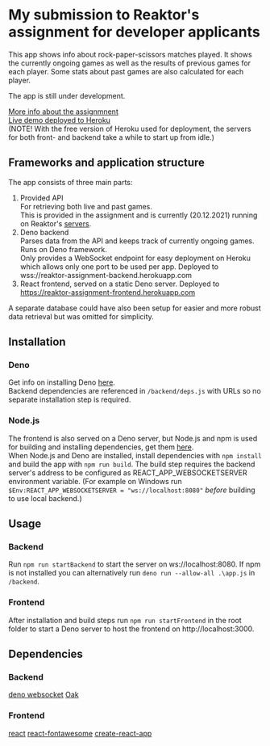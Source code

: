 # My submission to Reaktor's assignment for developer applicants

This app shows info about rock-paper-scissors matches played. It shows the currently ongoing games as well as the results of previous games for each player.
Some stats about past games are also calculated for each player.

The app is still under development.

[More info about the assignmnent](https://www.reaktor.com/assignment-2022-developers/)  
[Live demo deployed to Heroku](https://reaktor-assignment-frontend.herokuapp.com/)  
(NOTE! With the free version of Heroku used for deployment, the servers for both front- and backend take a while to start up from idle.)

## Frameworks and application structure
The app consists of three main parts:
1. Provided API  
For retrieving both live and past games.  
This is provided in the assignment and is currently (20.12.2021) running on Reaktor's [servers](https://bad-api-assignment.reaktor.com/).
2. Deno backend  
Parses data from the API and keeps track of currently ongoing games.
Runs on Deno framework.  
Only provides a WebSocket endpoint for easy deployment on Heroku which allows only one port to be used per app. Deployed to wss://reaktor-assignment-backend.herokuapp.com
3. React frontend, served on a static Deno server. 
Deployed to https://reaktor-assignment-frontend.herokuapp.com

A separate database could have also been setup for easier and more robust data retrieval but was omitted for simplicity. 

## Installation
### Deno
Get info on installing Deno [here](https://deno.land/manual/getting_started/installation).  
Backend dependencies are referenced in `/backend/deps.js` with URLs so no separate installation step is required.  
### Node.js
The frontend is also served on a Deno server, but Node.js and npm is used for building and installing dependencies, get them [here](https://nodejs.org/en/).  
When Node.js and Deno are installed, install dependencies with `npm install` and build the app with `npm run build`. The build step requires the backend 
server's address to be configured as REACT_APP_WEBSOCKETSERVER environment variable. (For example on Windows run `$Env:REACT_APP_WEBSOCKETSERVER = "ws://localhost:8080"` *before* building to use local backend.) 

## Usage
### Backend
Run `npm run startBackend` to start the server on ws://localhost:8080. If npm is not installed you can alternatively run `deno run --allow-all .\app.js` in `/backend`.
### Frontend
After installation and build steps run `npm run startFrontend` in the root folder to start a Deno server to host the frontend on http://localhost:3000.  
## Dependencies
### Backend
[deno websocket](https://deno.land/x/websocket@v0.1.3)
[Oak](https://deno.land/x/oak@v10.1.0)
### Frontend
[react](https://reactjs.org/)
[react-fontawesome](https://github.com/FortAwesome/react-fontawesome)
[create-react-app](https://create-react-app.dev/)
